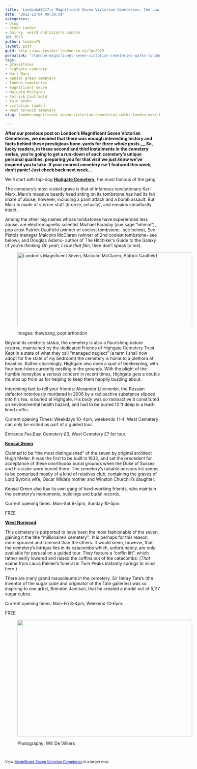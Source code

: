 ```yaml
---
title: 'London&#8217;s Magnificent Seven Victorian Cemeteries: the Low-Down Part 1'
date: '2012-12-04 09:39:59'
categories:
- blog
- Green London
- Quirky, weird and bizarre London
id: 2973
author: london75
layout: post
guid: http://www.insider-london.co.uk/?p=2973
permalink: "/london-magnificent-seven-victorian-cemeteries-walks-london-marx-highgate-westnorwood/"
tags:
- gravestones
- highgate cemetery
- Karl Marx
- kensal green cemetery
- london cemeteries
- magnificent seven
- Malcolm McClaren
- Patrick Caulfield
- twin peaks
- victorian london
- west norwood cemetery
slug: london-magnificent-seven-victorian-cemeteries-walks-london-marx-highgate-westnorwood

---
```

**After our previous post on London&#8217;s Magnificent Seven Victorian Cemeteries, we decided that there was enough interesting history and facts behind these prestigious bone-yards for _three whole posts_.__ So, lucky readers, in these second and third instalments in the cemetery series, you’re going to get a run-down of each cemetery’s unique personal qualities, preparing you for that visit we just _know_ we’ve inspired you to take. If your nearest cemetery isn&#8217;t featured this week, don&#8217;t panic! Just check back next week&#8230;**

We’ll start with top-dog **<span style="text-decoration: underline;">Highgate Cemetery</span>,** the most famous of the gang.
  
The cemetery’s most visited grave is that of infamous revolutionary Karl Marx. Marx’s massive beardy head sitting on its tombstone has had its fair share of abuse, however, including a paint attack and a bomb assault. But Marx is made of sterner stuff (bronze, actually), and remains steadfastly intact.
  
Among the other big names whose tombstones have experienced less abuse, are electromagnetic scientist Michael Faraday (cue sage “mhmm”),  pop artist Patrick Caulfield (winner of coolest tombstone- see below), Sex Pistols manager Malcolm McClaren (winner of 2nd coolest tombstone- see below), and Douglas Adams- author of The Hitchiker’s Guide to the Galaxy (if you’re thinking _Oh yeah, I saw that film,_ then don’t speak to me).<figure id="attachment_3270" style="width: 569px" class="wp-caption aligncenter">

[<img class="size-full wp-image-3270  " src="http://www.insider-london.co.uk/wp-content/uploads/2012/11/merged_small2.jpg" alt="London's Magnificent Seven, Malcolm McClaren, Patrick Caulfield" width="569" height="240" />](http://www.insider-london.co.uk/wp-content/uploads/2012/11/merged_small2.jpg)<figcaption class="wp-caption-text">Images: thewbang, popt'artlondon</figcaption></figure> 

Beyond its celebrity status, the cemetery is also a flourishing nature reserve, maintained by the dedicated Friends of Highgate Cemetery Trust. Kept in a state of what they call “managed neglect” (a term I shall now adopt for the state of my bedroom) the cemetery is home to a plethora of beasties. Rather charmingly, Highgate also does a spot of beekeeping, with four bee-hives currently nestling in the grounds. With the plight of the humble honeybee a serious concern in recent times, Highgate gets a double thumbs up from us for helping to keep them happily buzzing about.

Interesting fact to tell your friends: Alexander Litvinenko, the Russian defector notoriously murdered in 2006 by a radioactive substance slipped into his tea, is buried at Highgate. His body was so radioactive it constituted an environmental health hazard, and had to be buried 12 ft deep in a lead-lined coffin.

Current opening Times: Weekdays 10-4pm, weekends 11-4. West Cemetery can only be visited as part of a guided tour.
  
Entrance Fee:East Cemetery £3, West Cemetery £7 for tour.

<span style="text-decoration: underline;"><strong>Kensal Green</strong></span>

Claimed to be “the most distinguished” of the seven by original architect Hugh Meller. It was the first to be built in 1832, and set the precedent for acceptance of these unorthodox burial grounds when the Duke of Sussex and his sister were buried there. The cemetery’s notable persons list seems to be comprised mostly of a kind of relatives club, containing the graves of Lord Byron’s wife, Oscar Wilde’s mother and Winston Churchill’s daughter.
  
Kensal Green also has its own gang of hard-working friends, who maintain the cemetery’s monuments, buildings and burial records.

Current opening times: Mon-Sat 9-5pm, Sunday 10-5pm.
  
FREE

<span style="text-decoration: underline;"><strong>West Norwood</strong></span>

This cemetery is purported to have been the most fashionable of the seven, gaining it the title “millionaire’s cemetery”.  It is perhaps for this reason, more spruced and trimmed than the others. It would seem, however, that the cemetery’s intrigue lies in its catacombs which, unfortunately, are only available for perusal on a guided tour. They feature a “coffin lift”, which rather eerily lowered and raised the coffins out of the catacombs. (_That_ scene from Laura Palmer&#8217;s funeral in Twin Peaks instantly springs to mind here.)

There are many grand mausoleums in the cemetery. Sir Henry Tate’s (the inventor of the sugar cube and originator of the Tate galleries) was so inspiring to one artist, Brendon Jamison, that he created a model out of 5,117 sugar cubes.

Current opening times: Mon-Fri 8-4pm, Weekend 10-6pm.
  
FREE<figure id="attachment_3159" style="width: 569px" class="wp-caption aligncenter">

[<img class="size-full wp-image-3159 " src="http://www.insider-london.co.uk/wp-content/uploads/2012/11/cemeterieslondon.jpg" alt="" width="569" height="379" />](http://www.insider-london.co.uk/wp-content/uploads/2012/11/cemeterieslondon.jpg)<figcaption class="wp-caption-text">Photography: Will De Villiers</figcaption></figure> 

&nbsp;


  
<small>View <a style="color: #0000ff; text-align: left;" href="https://maps.google.co.uk/maps/ms?msa=0&msid=209369988295192277035.0004cf8db21751027df02&ie=UTF8&t=m&source=embed&z=11">Magnificent Seven Victorian Cemeteries</a> in a larger map</small>